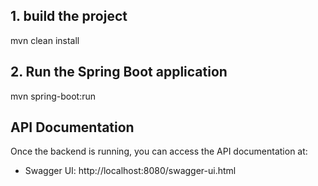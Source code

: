 ## 1. build the project

mvn clean install

## 2. Run the Spring Boot application

mvn spring-boot:run

## API Documentation
Once the backend is running, you can access the API documentation at:
* Swagger UI: http://localhost:8080/swagger-ui.html
